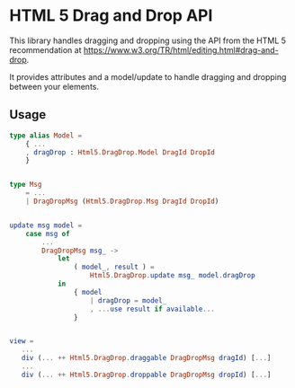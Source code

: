 # HTML 5 Drag and Drop API
This library handles dragging and dropping using the API
from the HTML 5 recommendation at
https://www.w3.org/TR/html/editing.html#drag-and-drop.

It provides attributes and a model/update to handle
dragging and dropping between your elements.

## Usage
```elm
type alias Model =
    { ...
    , dragDrop : Html5.DragDrop.Model DragId DropId
    }


type Msg
    = ...
    | DragDropMsg (Html5.DragDrop.Msg DragId DropId)


update msg model =
    case msg of
        ...
        DragDropMsg msg_ ->
            let
                ( model_, result ) =
                    Html5.DragDrop.update msg_ model.dragDrop
            in
                { model
                    | dragDrop = model_
                    , ...use result if available...
                }


view =
   ...
   div (... ++ Html5.DragDrop.draggable DragDropMsg dragId) [...]
   ...
   div (... ++ Html5.DragDrop.droppable DragDropMsg dropId) [...]
```
